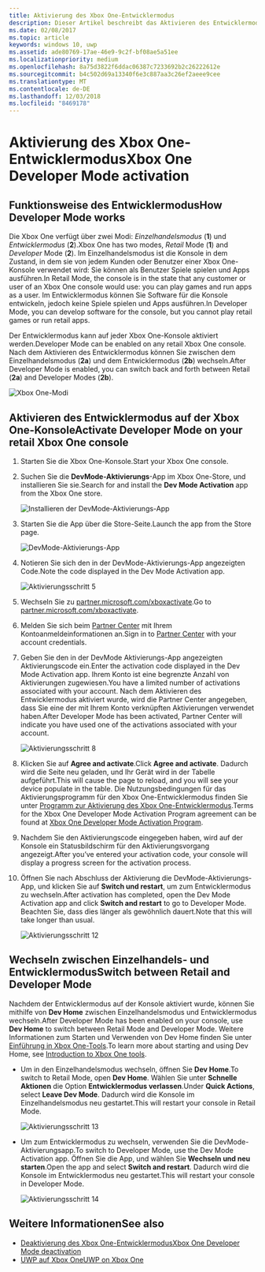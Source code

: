 ```yaml
---
title: Aktivierung des Xbox One-Entwicklermodus
description: Dieser Artikel beschreibt das Aktivieren des Entwicklermodus, sodass Sie zwischen Retailmodus und Entwicklermodus wechseln können.
ms.date: 02/08/2017
ms.topic: article
keywords: windows 10, uwp
ms.assetid: ade80769-17ae-46e9-9c2f-bf08ae5a51ee
ms.localizationpriority: medium
ms.openlocfilehash: 8a75d3822f6ddac06387c7233692b2c26222612e
ms.sourcegitcommit: b4c502d69a13340f6e3c887aa3c26ef2aeee9cee
ms.translationtype: MT
ms.contentlocale: de-DE
ms.lasthandoff: 12/03/2018
ms.locfileid: "8469178"
---
```

# <a name="xbox-one-developer-mode-activation"></a><span data-ttu-id="b1803-104">Aktivierung des Xbox One-Entwicklermodus</span><span class="sxs-lookup"><span data-stu-id="b1803-104">Xbox One Developer Mode activation</span></span>

## <a name="how-developer-mode-works"></a><span data-ttu-id="b1803-105">Funktionsweise des Entwicklermodus</span><span class="sxs-lookup"><span data-stu-id="b1803-105">How Developer Mode works</span></span>
<span data-ttu-id="b1803-106">Die Xbox One verfügt über zwei Modi: *Einzelhandelsmodus* (**1**) und *Entwicklermodus* (**2**).</span><span class="sxs-lookup"><span data-stu-id="b1803-106">Xbox One has two modes, *Retail* Mode (**1**) and *Developer* Mode (**2**).</span></span> <span data-ttu-id="b1803-107">Im Einzelhandelsmodus ist die Konsole in dem Zustand, in dem sie von jedem Kunden oder Benutzer einer Xbox One-Konsole verwendet wird: Sie können als Benutzer Spiele spielen und Apps ausführen.</span><span class="sxs-lookup"><span data-stu-id="b1803-107">In Retail Mode, the console is in the state that any customer or user of an Xbox One console would use: you can play games and run apps as a user.</span></span> <span data-ttu-id="b1803-108">Im Entwicklermodus können Sie Software für die Konsole entwickeln, jedoch keine Spiele spielen und Apps ausführen.</span><span class="sxs-lookup"><span data-stu-id="b1803-108">In Developer Mode, you can develop software for the console, but you cannot play retail games or run retail apps.</span></span>

<span data-ttu-id="b1803-109">Der Entwicklermodus kann auf jeder Xbox One-Konsole aktiviert werden.</span><span class="sxs-lookup"><span data-stu-id="b1803-109">Developer Mode can be enabled on any retail Xbox One console.</span></span> <span data-ttu-id="b1803-110">Nach dem Aktivieren des Entwicklermodus können Sie zwischen dem Einzelhandelsmodus (**2a**) und dem Entwicklermodus (**2b**) wechseln.</span><span class="sxs-lookup"><span data-stu-id="b1803-110">After Developer Mode is enabled, you can switch back and forth between Retail (**2a**) and Developer Modes (**2b**).</span></span>

![Xbox One-Modi](images/dev-mode-flow.png)

## <a name="activate-developer-mode-on-your-retail-xbox-one-console"></a><span data-ttu-id="b1803-112">Aktivieren des Entwicklermodus auf der Xbox One-Konsole</span><span class="sxs-lookup"><span data-stu-id="b1803-112">Activate Developer Mode on your retail Xbox One console</span></span>

1.  <span data-ttu-id="b1803-113">Starten Sie die Xbox One-Konsole.</span><span class="sxs-lookup"><span data-stu-id="b1803-113">Start your Xbox One console.</span></span>

2.  <span data-ttu-id="b1803-114">Suchen Sie die **DevMode-Aktivierungs**-App im Xbox One-Store, und installieren Sie sie.</span><span class="sxs-lookup"><span data-stu-id="b1803-114">Search for and install the **Dev Mode Activation** app from the Xbox One store.</span></span>

    ![Installieren der DevMode-Aktivierungs-App](images/devkit-activation-1.png)

3.  <span data-ttu-id="b1803-116">Starten Sie die App über die Store-Seite.</span><span class="sxs-lookup"><span data-stu-id="b1803-116">Launch the app from the Store page.</span></span>

    ![DevMode-Aktivierungs-App](images/devkit-activation-2.png)

4.  <span data-ttu-id="b1803-118">Notieren Sie sich den in der DevMode-Aktivierungs-App angezeigten Code.</span><span class="sxs-lookup"><span data-stu-id="b1803-118">Note the code displayed in the Dev Mode Activation app.</span></span>

    ![Aktivierungsschritt 5](images/activation-step-5.png)  
    
5.  <span data-ttu-id="b1803-120">Wechseln Sie zu [partner.microsoft.com/xboxactivate](https://partner.microsoft.com/xboxactivate).</span><span class="sxs-lookup"><span data-stu-id="b1803-120">Go to [partner.microsoft.com/xboxactivate](https://partner.microsoft.com/xboxactivate).</span></span>

6.  <span data-ttu-id="b1803-121">Melden Sie sich beim [Partner Center](https://partner.microsoft.com/dashboard) mit Ihrem Kontoanmeldeinformationen an.</span><span class="sxs-lookup"><span data-stu-id="b1803-121">Sign in to [Partner Center](https://partner.microsoft.com/dashboard) with your account credentials.</span></span>

7.  <span data-ttu-id="b1803-122">Geben Sie den in der DevMode Aktivierungs-App angezeigten Aktivierungscode ein.</span><span class="sxs-lookup"><span data-stu-id="b1803-122">Enter the activation code displayed in the Dev Mode Activation app.</span></span> <span data-ttu-id="b1803-123">Ihrem Konto ist eine begrenzte Anzahl von Aktivierungen zugewiesen.</span><span class="sxs-lookup"><span data-stu-id="b1803-123">You have a limited number of activations associated with your account.</span></span> <span data-ttu-id="b1803-124">Nach dem Aktivieren des Entwicklermodus aktiviert wurde, wird die Partner Center angegeben, dass Sie eine der mit Ihrem Konto verknüpften Aktivierungen verwendet haben.</span><span class="sxs-lookup"><span data-stu-id="b1803-124">After Developer Mode has been activated, Partner Center will indicate you have used one of the activations associated with your account.</span></span>

    ![Aktivierungsschritt 8](images/activation-step-8-rs2.png)    
    
8.  <span data-ttu-id="b1803-126">Klicken Sie auf **Agree and activate**.</span><span class="sxs-lookup"><span data-stu-id="b1803-126">Click **Agree and activate**.</span></span> <span data-ttu-id="b1803-127">Dadurch wird die Seite neu geladen, und Ihr Gerät wird in der Tabelle aufgeführt.</span><span class="sxs-lookup"><span data-stu-id="b1803-127">This will cause the page to reload, and you will see your device populate in the table.</span></span> <span data-ttu-id="b1803-128">Die Nutzungsbedingungen für das Aktivierungsprogramm für den Xbox One-Entwicklermodus finden Sie unter [Programm zur Aktivierung des Xbox One-Entwicklermodus](http://go.microsoft.com/fwlink/p/?LinkId=760399).</span><span class="sxs-lookup"><span data-stu-id="b1803-128">Terms for the Xbox One Developer Mode Activation Program agreement can be found at [Xbox One Developer Mode Activation Program](http://go.microsoft.com/fwlink/p/?LinkId=760399).</span></span>

9.  <span data-ttu-id="b1803-129">Nachdem Sie den Aktivierungscode eingegeben haben, wird auf der Konsole ein Statusbildschirm für den Aktivierungsvorgang angezeigt.</span><span class="sxs-lookup"><span data-stu-id="b1803-129">After you’ve entered your activation code, your console will display a progress screen for the activation process.</span></span>  
    
10. <span data-ttu-id="b1803-130">Öffnen Sie nach Abschluss der Aktivierung die DevMode-Aktivierungs-App, und klicken Sie auf **Switch und restart**, um zum Entwicklermodus zu wechseln.</span><span class="sxs-lookup"><span data-stu-id="b1803-130">After activation has completed, open the Dev Mode Activation app and click **Switch and restart** to go to Developer Mode.</span></span> <span data-ttu-id="b1803-131">Beachten Sie, dass dies länger als gewöhnlich dauert.</span><span class="sxs-lookup"><span data-stu-id="b1803-131">Note that this will take longer than usual.</span></span>

    ![Aktivierungsschritt 12](images/activation-step-12.png)   

## <a name="switch-between-retail-and-developer-mode"></a><span data-ttu-id="b1803-133">Wechseln zwischen Einzelhandels- und Entwicklermodus</span><span class="sxs-lookup"><span data-stu-id="b1803-133">Switch between Retail and Developer Mode</span></span>
<span data-ttu-id="b1803-134">Nachdem der Entwicklermodus auf der Konsole aktiviert wurde, können Sie mithilfe von **Dev Home** zwischen Einzelhandelsmodus und Entwicklermodus wechseln.</span><span class="sxs-lookup"><span data-stu-id="b1803-134">After Developer Mode has been enabled on your console, use **Dev Home** to switch between Retail Mode and Developer Mode.</span></span> <span data-ttu-id="b1803-135">Weitere Informationen zum Starten und Verwenden von Dev Home finden Sie unter [Einführung in Xbox One-Tools](introduction-to-xbox-tools.md).</span><span class="sxs-lookup"><span data-stu-id="b1803-135">To learn more about starting and using Dev Home, see [Introduction to Xbox One tools](introduction-to-xbox-tools.md).</span></span>

* <span data-ttu-id="b1803-136">Um in den Einzelhandelsmodus wechseln, öffnen Sie **Dev Home**.</span><span class="sxs-lookup"><span data-stu-id="b1803-136">To switch to Retail Mode, open **Dev Home**.</span></span> <span data-ttu-id="b1803-137">Wählen Sie unter **Schnelle Aktionen** die Option **Entwicklermodus verlassen**.</span><span class="sxs-lookup"><span data-stu-id="b1803-137">Under **Quick Actions**, select **Leave Dev Mode**.</span></span> <span data-ttu-id="b1803-138">Dadurch wird die Konsole im Einzelhandelsmodus neu gestartet.</span><span class="sxs-lookup"><span data-stu-id="b1803-138">This will restart your console in Retail Mode.</span></span>    

  ![Aktivierungsschritt 13](images/activation-step-13-rs4.png)  
  
* <span data-ttu-id="b1803-140">Um zum Entwicklermodus zu wechseln, verwenden Sie die DevMode-Aktivierungsapp.</span><span class="sxs-lookup"><span data-stu-id="b1803-140">To switch to Developer Mode, use the Dev Mode Activation app.</span></span> <span data-ttu-id="b1803-141">Öffnen Sie die App, und wählen Sie **Wechseln und neu starten**.</span><span class="sxs-lookup"><span data-stu-id="b1803-141">Open the app and select **Switch and restart**.</span></span> <span data-ttu-id="b1803-142">Dadurch wird die Konsole im Entwicklermodus neu gestartet.</span><span class="sxs-lookup"><span data-stu-id="b1803-142">This will restart your console in Developer Mode.</span></span>  

  ![Aktivierungsschritt 14](images/activation-step-12.png)  

## <a name="see-also"></a><span data-ttu-id="b1803-144">Weitere Informationen</span><span class="sxs-lookup"><span data-stu-id="b1803-144">See also</span></span>
- [<span data-ttu-id="b1803-145">Deaktivierung des Xbox One-Entwicklermodus</span><span class="sxs-lookup"><span data-stu-id="b1803-145">Xbox One Developer Mode deactivation</span></span>](devkit-deactivation.md)
- [<span data-ttu-id="b1803-146">UWP auf Xbox One</span><span class="sxs-lookup"><span data-stu-id="b1803-146">UWP on Xbox One</span></span>](index.md)
